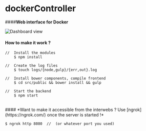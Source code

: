 # **dockerController**
####**Web interface for Docker**

![Dashboard view](http://i.imgur.com/ABEBt6O.png)


#### **How to make it work ?**

    //  Install the modules
        $ npm install
    
    //  Create the log files
        $ touch logs/{node,gulp}/{err,out}.log
    
    //  Install bower components, compile frontend
        $ cd src/public && bower install && gulp
    
    //  Start the backend
        $ npm start

<br/>
#### *Want to make it accessible from the interwebs ? Use [ngrok](https://ngrok.com/) once the server is started !*

    $ ngrok http 8080  //  (or whatever port you used)
